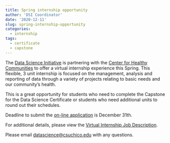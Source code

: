 ```yaml
---
title: Spring internship opportunity
author: 'DSI Coordinator'
date: '2020-12-11'
slug: spring-internship-opportunity
categories:
  - internship
tags:
  - certificate
  - capstone
---
```



The [Data Science Initiative](https://www.csuchico.edu/datascience/index.shtml) is partnering with the [Center for Healthy Communities](https://www.csuchico.edu/chc/index.shtml) to offer a virtual internship experience this Spring. This flexible, 3 unit internship is focused on the management, analysis and reporting of data through a variety of projects relating to basic needs and our community’s health. 

This is a great opportunity for students who need to complete the Capstone for the Data Science Certificate or students who need additional units to round out their schedules.

Deadline to submit the [on-line application](https://www.csuchico.edu/chc/internship-resources/application-deadlines.shtml) is December 31th.
 
For additional details, please view the [Virtual Internship Job Description](https://csuchico.box.com/s/2qyski4p4pui8k48x397ied6ouarzcma). 

Please email datascience@csuchico.edu with any questions.
